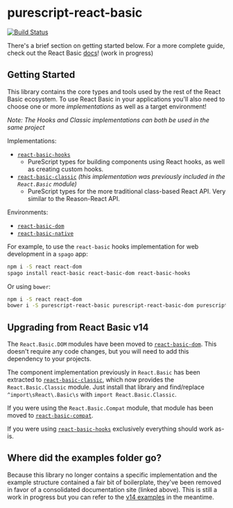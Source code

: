 # purescript-react-basic

[![Build Status](https://travis-ci.org/lumihq/purescript-react-basic.svg?branch=main)](https://travis-ci.org/lumihq/purescript-react-basic)

There's a brief section on getting started below. For a more complete guide, check out the React Basic [docs](https://react-basic-starter.github.io/)! (work in progress)

## Getting Started

This library contains the core types and tools used by the rest of the React Basic ecosystem. To use React Basic in your applications you'll also need to choose one or more _implementations_ as well as a target environment!

_Note: The Hooks and Classic implementations can both be used in the same project_

Implementations:

- [`react-basic-hooks`](https://github.com/spicydonuts/purescript-react-basic-hooks)
  - PureScript types for building components using React hooks, as well as creating custom hooks.
- [`react-basic-classic`](https://github.com/lumihq/purescript-react-basic-classic) _(this implementation was previously included in the `React.Basic` module)_
  - PureScript types for the more traditional class-based React API. Very similar to the Reason-React API.

Environments:

- [`react-basic-dom`](https://github.com/lumihq/purescript-react-basic-dom)
- [`react-basic-native`](https://github.com/f-f/purescript-react-basic-native)

For example, to use the `react-basic` hooks implementation for web development in a `spago` app:

```sh
npm i -S react react-dom
spago install react-basic react-basic-dom react-basic-hooks
```

Or using `bower`:

```sh
npm i -S react react-dom
bower i -S purescript-react-basic purescript-react-basic-dom purescript-react-basic-hooks
```

## Upgrading from React Basic v14

The `React.Basic.DOM` modules have been moved to [`react-basic-dom`](https://github.com/lumihq/purescript-react-basic-dom). This doesn't require any code changes, but you will need to add this dependency to your projects.

The component implementation previously in `React.Basic` has been extracted to [`react-basic-classic`](https://github.com/lumihq/purescript-react-basic-classic), which now provides the `React.Basic.Classic` module. Just install that library and find/replace `^import\sReact\.Basic\s` with `import React.Basic.Classic`.

If you were using the `React.Basic.Compat` module, that module has been moved to [`react-basic-compat`](https://github.com/lumihq/purescript-react-basic-compat).

If you were using [`react-basic-hooks`](https://github.com/spicydonuts/purescript-react-basic-hooks) exclusively everything should work as-is.

## Where did the examples folder go?

Because this library no longer contains a specific implementation and the example structure contained a fair bit of boilerplate, they've been removed in favor of a consolidated documentation site (linked above). This is still a work in progress but you can refer to the [v14 examples](https://github.com/lumihq/purescript-react-basic/tree/v14.0.0/examples) in the meantime.

